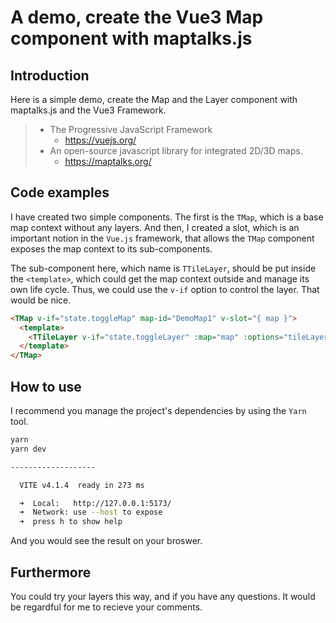 # A demo, create the Vue3 Map component with maptalks.js

## Introduction

Here is a simple demo, create the Map and the Layer component with maptalks.js and the Vue3 Framework.

> - The Progressive JavaScript Framework
>   - https://vuejs.org/
> - An open-source javascript library for integrated 2D/3D maps.
>   - https://maptalks.org/

## Code examples

I have created two simple components. The first is the `TMap`, which is a base map context without any layers. And then, I created a slot, which is an important notion in the `Vue.js` framework, that allows the `TMap` component exposes the map context to its sub-components.

The sub-component here, which name is `TTileLayer`, should be put inside the `<template>`, which could get the map context outside and manage its own life cycle. Thus, we could use the `v-if` option to control the layer. That would be nice.

```html
<TMap v-if="state.toggleMap" map-id="DemoMap1" v-slot="{ map }">
  <template>
    <TTileLayer v-if="state.toggleLayer" :map="map" :options="tileLayerOSM" />
  </template>
</TMap>
```

## How to use

I recommend you manage the project's dependencies by using the `Yarn` tool.

```bash
yarn
yarn dev

-------------------

  VITE v4.1.4  ready in 273 ms

  ➜  Local:   http://127.0.0.1:5173/
  ➜  Network: use --host to expose
  ➜  press h to show help

```

And you would see the result on your broswer.

## Furthermore

You could try your layers this way, and if you have any questions. It would be regardful for me to recieve your comments.
